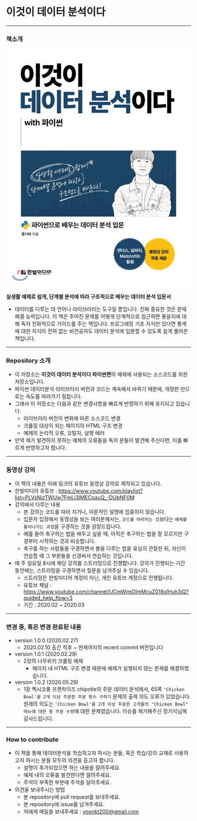 # 이것이 데이터 분석이다

----
### **책소개**

![book](img/this_is_data_anal.png)

**실생활 예제로 쉽게, 단계별 분석에 따라 구조적으로 배우는 데이터 분석 입문서**

- 데이터를 다루는 데 언어나 라이브러리는 도구일 뿐입니다. 진짜 중요한 것은 문제해결 능력입니다. 이 책은 주어진 문제를 어떻게 단계적으로 접근하면 좋을지에 대해 독자 친화적으로 가이드를 주는 책입니다. 프로그래밍 기초 지식만 있다면 통계에 대한 지식이 전혀 없는 비전공자도 데이터 분석에 입문할 수 있도록 쉽게 풀어쓴 책입니다.

-----
### **Repository 소개**
- 이 저장소는 **이것이 데이터 분석이다 파이썬편**의 예제에 사용되는 소스코드를 위한 저장소입니다.
- 파이썬 데이터분석 라이브러리 버전과 코드는 계속해서 바뀌기 때문에, 개정판 만으로는 속도를 따라가기 힘듭니다.
- 그래서 이 저장소는 다음과 같은 변경사항을 빠르게 반영하기 위해 유지되고 있습니다.
    - 라이브러리 버전의 변화에 따른 소스코드 변경
    - 크롤링 대상이 되는 페이지의 HTML 구조 변경
    - 예제의 논리적 오류, 오탈자, 실행 에러
- 만약 제가 발견하지 못하는 예제의 오류들을 독자 분들이 발견해 주신다면, 이를 빠르게 반영하고자 합니다.

-----
### **동영상 강의**
- 이 책의 내용은 아래 링크의 유튜브 동영상 강의로 제작되고 있습니다.
- 한빛미디어 유튜브 : https://www.youtube.com/playlist?list=PLVsNizTWUw7FmLj3IMECoauQ_-DUbNF0M
- 강의에서 다루는 내용
    - 본 강의는 코드를 따라 치거나, 이론적인 설명에 집중하지 않습니다.
    - 입문자 입장에서 동영상을 보는 여러분께서는, `코드를 따라치는 것`보다는 `예제를 풀어나가는 과정`을 구경하는 것을 권장드립니다.
    - 예를 들어 축구하는 법을 배우고 싶을 때, 아직은 축구하는 법을 잘 모르지만 구경부터 시작하는 것과 비슷합니다.
    - 축구를 하는 사람들을 구경하면서 볼을 다루는 법을 유심히 관찰한 뒤, 자신이 연습할 때 그 부분들을 신경써서 연습하는 것입니다.
- 매 주 일요일 8시에 해당 강의를 스트리밍으로 진행합니다. 강의가 진행되는 기간 동안에는, 스트리밍을 구경하면서 질문을 남겨주실 수 있습니다.
    - 스트리밍은 한빛미디어 계정이 아닌, 개인 유튜브 계정으로 진행됩니다.
    - 유튜브 채널 : https://www.youtube.com/channel/UCmWjmDlmMcuZ018xIHuh3iQ?guided_help_flow=3
    - 기간 : 2020.02 ~ 2020.03

-----
### **변경 중, 혹은 변경 완료된 내용**
- version 1.0.0 (2020.02.27)
    - 2020.02.10 출간 직후 ~ 현재까지의 recent commit 버전입니다
- version 1.0.1 (2020.02.29)
    - 2장의 나무위키 크롤링 예제
        - 페이지 내 HTML 구조 변경 때문에 예제가 실행되지 않는 문제를 해결하였습니다.
- version 1.0.2 (2020.05.29)
    - 1장 멕시코풍 프랜차이즈 chipotle의 주문 데이터 분석에서, 65쪽 `'Chicken Bowl'을 2개 이상 주문한 주문 횟수 구하기` 문제의 출제 의도 오류가 있었습니다. 원래의 의도는 `'Chicken Bowl'을 2개 이상 주문한 고객들의 "Chicken Bowl" 메뉴에 대한 총 주문 수량`에 대한 문제였습니다. 이슈를 제기해주신 장기식님께 감사드립니다.
        
-----
### **How to contribute**
- 이 책을 통해 데이터분석을 학습하고자 하시는 분들, 혹은 학습/강의 교재로 사용하고자 하시는 분들 모두의 의견을 듣고자 합니다.
    - 설명이 추가되었으면 하는 내용을 알려주세요.
    - 예제 내의 오류를 발견한다면 알려주세요.
    - 주석이 부족한 부분에 주석을 달아주세요 .
- 의견을 보내주시는 방법 
    - 본 repository에 pull request를 보내주세요.
    - 본 repository에 issue를 남겨주세요.
    - 저에게 메일을 보내주세요 : yoonkt200@gmail.com